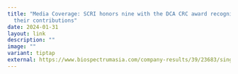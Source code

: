 ```yaml
---
title: "Media Coverage: SCRI honors nine with the DCA CRC award recognising
  their contributions"
date: 2024-01-31
layout: link
description: ""
image: ""
variant: tiptap
external: https://www.biospectrumasia.com/company-results/39/23683/singapores-scri-confers-nine-researchers-with-the-dca-crc-award-recognizing-rd-contribution-.html
---
```

